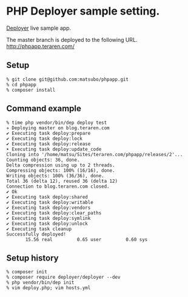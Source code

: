 # PHP Deployer sample setting.

[Deployer](https://deployer.org) live sample app.

The master branch is deployed to the following URL.
http://phpapp.teraren.com/


## Setup

```
% git clone git@github.com:matsubo/phpapp.git
% cd phpapp
% composer install
```

## Command example

```
% time php vendor/bin/dep deploy test
✈︎ Deploying master on blog.teraren.com
✔ Executing task deploy:prepare
✔ Executing task deploy:lock
✔ Executing task deploy:release
➤ Executing task deploy:update_code
Cloning into '/home/matsu/Sites/teraren.com/phpapp/releases/2'...
Counting objects: 36, done.
Delta compression using up to 2 threads.
Compressing objects: 100% (16/16), done.
Writing objects: 100% (36/36), done.
Total 36 (delta 12), reused 36 (delta 12)
Connection to blog.teraren.com closed.
✔ Ok
✔ Executing task deploy:shared
✔ Executing task deploy:writable
✔ Executing task deploy:vendors
✔ Executing task deploy:clear_paths
✔ Executing task deploy:symlink
✔ Executing task deploy:unlock
✔ Executing task cleanup
Successfully deployed!
       15.56 real         0.65 user         0.60 sys
```


## Setup history

```
% composer init
% composer require deployer/deployer --dev
% php vendor/bin/dep init
% vim deploy.php; vim hosts.yml
```


